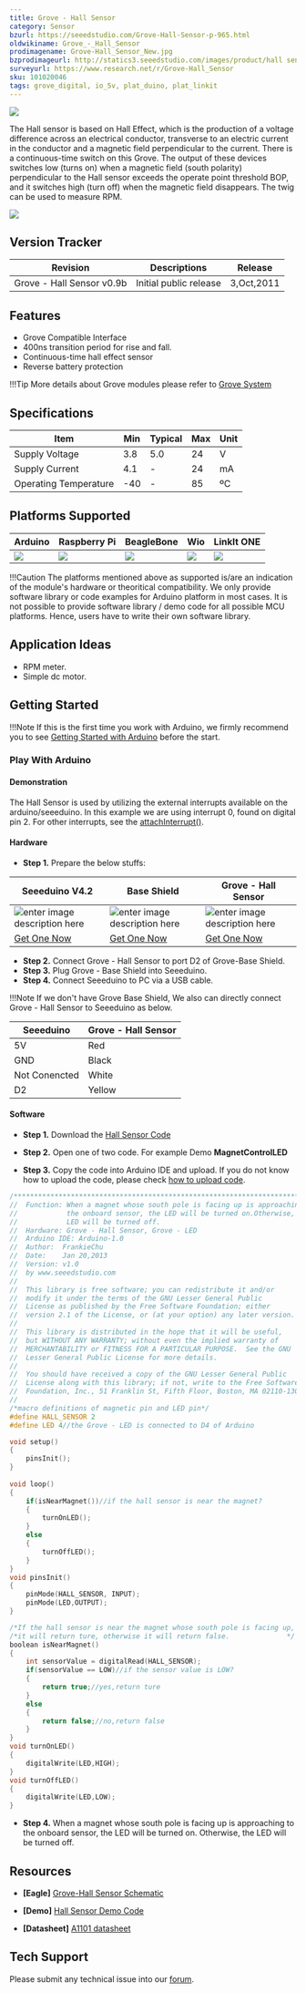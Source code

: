 ```yaml
---
title: Grove - Hall Sensor
category: Sensor
bzurl: https://seeedstudio.com/Grove-Hall-Sensor-p-965.html
oldwikiname: Grove_-_Hall_Sensor
prodimagename: Grove-Hall_Sensor_New.jpg
bzprodimageurl: http://statics3.seeedstudio.com/images/product/hall sensor.jpg
surveyurl: https://www.research.net/r/Grove-Hall_Sensor
sku: 101020046
tags: grove_digital, io_5v, plat_duino, plat_linkit
---
```


![](https://raw.githubusercontent.com/SeeedDocument/Grove-Hall_Sensor/master/img/Grove-Hall_Sensor_New.jpg)

The Hall sensor is based on Hall Effect, which is the production of a voltage difference across an electrical conductor, transverse to an electric current in the conductor and a magnetic field perpendicular to the current. There is a continuous-time switch on this Grove. The output of these devices switches low (turns on) when a magnetic field (south polarity) perpendicular to the Hall sensor exceeds the operate point threshold BOP, and it switches high (turn off) when the magnetic field disappears. The twig can be used to measure RPM.

[![](https://raw.githubusercontent.com/SeeedDocument/common/master/Get_One_Now_Banner.png)](http://www.seeedstudio.com/depot/grove-hall-sensor-p-965.html)


## Version Tracker

| Revision | Descriptions           | Release    |
|----------|------------------------|------------|
| Grove - Hall Sensor v0.9b    | Initial public release | 3,Oct,2011 |


## Features

-   Grove Compatible Interface
-   400ns transition period for rise and fall.
-   Continuous-time hall effect sensor
-   Reverse battery protection

!!!Tip
    More details about Grove modules please refer to [Grove System](http://wiki.seeedstudio.com/Grove_System/)

    
## Specifications

| Item                  | Min | Typical | Max | Unit |
|-----------------------|-----|---------|-----|------|
| Supply Voltage        | 3.8 | 5.0     | 24  | V    |
| Supply Current        | 4.1 | -       | 24  | mA   |
| Operating Temperature | -40 | -       | 85  | ºC   |

## Platforms Supported

| Arduino                                                                                             | Raspberry Pi                                                                                             | BeagleBone                                                                                      | Wio                                                                                               | LinkIt ONE                                                                                         |
|-----------------------------------------------------------------------------------------------------|----------------------------------------------------------------------------------------------------------|-------------------------------------------------------------------------------------------------|---------------------------------------------------------------------------------------------------|----------------------------------------------------------------------------------------------------|
| ![](https://raw.githubusercontent.com/SeeedDocument/wiki_english/master/docs/images/arduino_logo.jpg) | ![](https://raw.githubusercontent.com/SeeedDocument/wiki_english/master/docs/images/raspberry_pi_logo_n.jpg) | ![](https://raw.githubusercontent.com/SeeedDocument/wiki_english/master/docs/images/bbg_logo_n.jpg) | ![](https://raw.githubusercontent.com/SeeedDocument/wiki_english/master/docs/images/wio_logo_n.jpg) | ![](https://raw.githubusercontent.com/SeeedDocument/wiki_english/master/docs/images/linkit_logo.jpg) |

!!!Caution
    The platforms mentioned above as supported is/are an indication of the module's hardware or theoritical compatibility. We only provide software library or code examples for Arduino platform in most cases. It is not possible to provide software library / demo code for all possible MCU platforms. Hence, users have to write their own software library.


## Application Ideas

-   RPM meter.
-   Simple dc motor.

## Getting Started

!!!Note
    If this is the first time you work with Arduino, we firmly recommend you to see [Getting Started with Arduino](http://wiki.seeedstudio.com/Getting_Started_with_Arduino/) before the start.


### Play With Arduino

#### Demonstration

The Hall Sensor is used by utilizing the external interrupts available on the arduino/seeeduino. In this example we are using interrupt 0, found on digital pin 2. For other interrupts, see the [attachInterrupt()](http://www.arduino.cc/en/Reference/AttachInterrupt).

#### Hardware

- **Step 1.** Prepare the below stuffs:

| Seeeduino V4.2 | Base Shield| Grove - Hall Sensor |
|--------------|-------------|-----------------|
|![enter image description here](https://raw.githubusercontent.com/SeeedDocument/Grove_Light_Sensor/master/images/gs_1.jpg)|![enter image description here](https://raw.githubusercontent.com/SeeedDocument/Grove_Light_Sensor/master/images/gs_4.jpg)|![enter image description here](https://raw.githubusercontent.com/SeeedDocument/Grove-Hall_Sensor/master/img/Grove-Hall_Sensor_New%20_small.jpg)|
|[Get One Now](http://www.seeedstudio.com/Seeeduino-V4.2-p-2517.html)|[Get One Now](https://www.seeedstudio.com/Base-Shield-V2-p-1378.html)|[Get One Now](http://www.seeedstudio.com/depot/grove-hall-sensor-p-965.html)|

- **Step 2.** Connect Grove - Hall Sensor to port D2 of Grove-Base Shield.
- **Step 3.** Plug Grove - Base Shield into Seeeduino.
- **Step 4.** Connect Seeeduino to PC via a USB cable.

!!!Note
	If we don't have Grove Base Shield, We also can directly connect Grove - Hall Sensor to Seeeduino as below.

| Seeeduino       | Grove - Hall Sensor |
|---------------|-------------------------|
| 5V           | Red                     |
| GND           | Black                   |
| Not Conencted | White                   |
| D2            | Yellow                  |


#### Software

- **Step 1.**  Download the [Hall Sensor Code](https://raw.githubusercontent.com/SeeedDocument/Grove-Hall_Sensor/master/res/Grove-Hall_Sensor_Demo_Code.zip)

- **Step 2.**  Open one of two code. For example Demo **MagnetControlLED**


- **Step 3.**  Copy the code into Arduino IDE and upload. If you do not know how to upload the code, please check [how to upload code](http://wiki.seeedstudio.com/Upload_Code/).


```c
/****************************************************************************/	
//	Function: When a magnet whose south pole is facing up is approaching to 
//			  the onboard sensor, the LED will be turned on.Otherwise, the 
//			  LED will be turned off.
//	Hardware: Grove - Hall Sensor, Grove - LED
//	Arduino IDE: Arduino-1.0
//	Author:	 FrankieChu		
//	Date: 	 Jan 20,2013
//	Version: v1.0
//	by www.seeedstudio.com
//
//  This library is free software; you can redistribute it and/or
//  modify it under the terms of the GNU Lesser General Public
//  License as published by the Free Software Foundation; either
//  version 2.1 of the License, or (at your option) any later version.
//
//  This library is distributed in the hope that it will be useful,
//  but WITHOUT ANY WARRANTY; without even the implied warranty of
//  MERCHANTABILITY or FITNESS FOR A PARTICULAR PURPOSE.  See the GNU
//  Lesser General Public License for more details.
//
//  You should have received a copy of the GNU Lesser General Public
//  License along with this library; if not, write to the Free Software
//  Foundation, Inc., 51 Franklin St, Fifth Floor, Boston, MA 02110-1301 USA
//
/*macro definitions of magnetic pin and LED pin*/
#define HALL_SENSOR 2
#define LED	4//the Grove - LED is connected to D4 of Arduino

void setup()
{
 	pinsInit();
}
 
void loop() 
{
	if(isNearMagnet())//if the hall sensor is near the magnet?
	{
		turnOnLED();
	}
	else
	{
		turnOffLED();
	}
}
void pinsInit()
{
	pinMode(HALL_SENSOR, INPUT);
	pinMode(LED,OUTPUT);
}

/*If the hall sensor is near the magnet whose south pole is facing up, */
/*it will return ture, otherwise it will return false.				*/
boolean isNearMagnet()
{
	int sensorValue = digitalRead(HALL_SENSOR);
	if(sensorValue == LOW)//if the sensor value is LOW?
	{
		return true;//yes,return ture
	}
	else
	{
		return false;//no,return false
	}
}
void turnOnLED()
{
	digitalWrite(LED,HIGH);
}
void turnOffLED()
{
	digitalWrite(LED,LOW);
}
```

- **Step 4.**  When a magnet whose south pole is facing up is approaching to the onboard sensor, the LED will be turned on. Otherwise, the LED will be turned off.

## Resources

- **[Eagle]** [Grove-Hall Sensor Schematic](https://raw.githubusercontent.com/SeeedDocument/Grove-Hall_Sensor/master/res/Twig_Hall_Sensor_v0.9b.zip)

- **[Demo]** [Hall Sensor Demo Code](https://raw.githubusercontent.com/SeeedDocument/Grove-Hall_Sensor/master/res/Grove-Hall_Sensor_Demo_Code.zip)

- **[Datasheet]** [A1101 datasheet](http://www.allegromicro.com/en/Products/Part_Numbers/1101/1101.pdf)


<!-- This Markdown file was created from http://www.seeedstudio.com/wiki/Grove_-_Hall_Sensor -->

## Tech Support
Please submit any technical issue into our [forum](http://forum.seeedstudio.com/). 